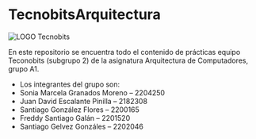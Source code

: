 # TecnobitsArquitectura

![LOGO Tecnobits](https://user-images.githubusercontent.com/101756457/230642109-5fba3ea6-731f-4b65-b1d9-a2502e722d08.png)

En este repositorio se encuentra todo el contenido de prácticas equipo Teconobits (subgrupo 2) de la asignatura Arquitectura de Computadores, grupo A1.
- Los integrantes del grupo son:
- Sonia Marcela Granados Moreno – 2204250
- Juan David Escalante Pinilla – 2182308
- Santiago González Flores – 2200165
- Freddy Santiago Galán – 2201520
- Santiago Gelvez Gonzáles – 2202046
